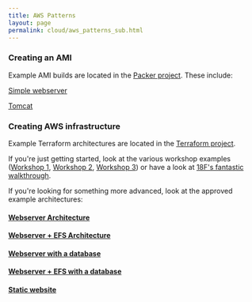 ```yaml
---
title: AWS Patterns
layout: page
permalink: cloud/aws_patterns_sub.html
---
```


### Creating an AMI

Example AMI builds are located in the [Packer project](https://bitbucket.org/account/user/geoscienceaustralia/projects/PAC). These include:

[Simple webserver](https://bitbucket.org/geoscienceaustralia/simple-webserver)

[Tomcat](https://bitbucket.org/geoscienceaustralia/tomcat-packer)

### Creating AWS infrastructure

Example Terraform architectures are located in the [Terraform project](https://bitbucket.org/account/user/geoscienceaustralia/projects/TF).

If you're just getting started, look at the various workshop examples ([Workshop 1](https://bitbucket.org/geoscienceaustralia/tutorial-1-ec2), [Workshop 2](https://bitbucket.org/geoscienceaustralia/tutorial-2-ec2-userdata), [Workshop 3](https://bitbucket.org/geoscienceaustralia/tutorial-3-asg)) or have a look at [18F's fantastic walkthrough](https://github.com/jezhumble/cloud-native-aws-terraform-workshop).

If you're looking for something more advanced, look at the approved example architectures:

#### [Webserver Architecture](https://bitbucket.org/geoscienceaustralia/webserver)

#### [Webserver + EFS Architecture](https://bitbucket.org/geoscienceaustralia/webserver-efs)

#### [Webserver with a database](https://bitbucket.org/geoscienceaustralia/webserver-db)

#### [Webserver + EFS with a database](https://bitbucket.org/geoscienceaustralia/webserver-efs-db)

#### [Static website](https://bitbucket.org/geoscienceaustralia/static-website)

 
